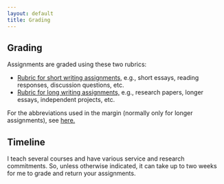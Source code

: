 ```yaml
---
layout: default
title: Grading
---
```



## Grading

Assignments are graded using these two rubrics: 

+ [Rubric for short writing assignments,](ShortRubric.pdf) e.g., short essays, reading responses, discussion questions, etc. 
+ [Rubric for long writing assignments,](LongRubric.pdf) e.g., research papers, longer essays, independent projects, etc. 

For the abbreviations used in the margin (normally only for longer assignments), see [here.](/Teaching/Abbreviations)


## Timeline

I teach several courses and have various service and research commitments. So, unless otherwise indicated, it can take up to two weeks for me to grade and return your assignments. 




